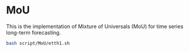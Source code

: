 # MoU
This is the implementation of Mixture of Universals (MoU) for time series long-term forecasting.

```bash
bash script/MoU/etth1.sh